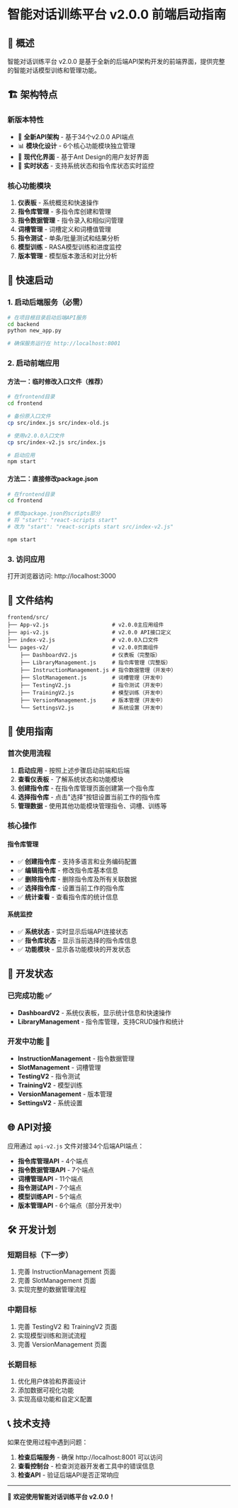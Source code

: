 # 智能对话训练平台 v2.0.0 前端启动指南

## 🎯 概述

智能对话训练平台 v2.0.0 是基于全新的后端API架构开发的前端界面，提供完整的智能对话模型训练和管理功能。

## 🏗️ 架构特点

### 新版本特性
- 🚀 **全新API架构** - 基于34个v2.0.0 API端点
- 📊 **模块化设计** - 6个核心功能模块独立管理
- 🎨 **现代化界面** - 基于Ant Design的用户友好界面
- 🔄 **实时状态** - 支持系统状态和指令库状态实时监控

### 核心功能模块
1. **仪表板** - 系统概览和快速操作
2. **指令库管理** - 多指令库创建和管理
3. **指令数据管理** - 指令录入和相似问管理
4. **词槽管理** - 词槽定义和词槽值管理
5. **指令测试** - 单条/批量测试和结果分析
6. **模型训练** - RASA模型训练和进度监控
7. **版本管理** - 模型版本激活和对比分析

## 🚀 快速启动

### 1. 启动后端服务（必需）

```bash
# 在项目根目录启动后端API服务
cd backend
python new_app.py

# 确保服务运行在 http://localhost:8001
```

### 2. 启动前端应用

#### 方法一：临时修改入口文件（推荐）
```bash
# 在frontend目录
cd frontend

# 备份原入口文件
cp src/index.js src/index-old.js

# 使用v2.0.0入口文件
cp src/index-v2.js src/index.js

# 启动应用
npm start
```

#### 方法二：直接修改package.json
```bash
# 在frontend目录
cd frontend

# 修改package.json的scripts部分
# 将 "start": "react-scripts start"
# 改为 "start": "react-scripts start src/index-v2.js"

npm start
```

### 3. 访问应用

打开浏览器访问: http://localhost:3000

## 📁 文件结构

```
frontend/src/
├── App-v2.js                    # v2.0.0主应用组件
├── api-v2.js                    # v2.0.0 API接口定义
├── index-v2.js                  # v2.0.0入口文件
└── pages-v2/                    # v2.0.0页面组件
    ├── DashboardV2.js           # 仪表板（完整版）
    ├── LibraryManagement.js     # 指令库管理（完整版）
    ├── InstructionManagement.js # 指令数据管理（开发中）
    ├── SlotManagement.js        # 词槽管理（开发中）
    ├── TestingV2.js             # 指令测试（开发中）
    ├── TrainingV2.js            # 模型训练（开发中）
    ├── VersionManagement.js     # 版本管理（开发中）
    └── SettingsV2.js            # 系统设置（开发中）
```

## 🎯 使用指南

### 首次使用流程

1. **启动应用** - 按照上述步骤启动前端和后端
2. **查看仪表板** - 了解系统状态和功能模块
3. **创建指令库** - 在指令库管理页面创建第一个指令库
4. **选择指令库** - 点击"选择"按钮设置当前工作的指令库
5. **管理数据** - 使用其他功能模块管理指令、词槽、训练等

### 核心操作

#### 指令库管理
- ✅ **创建指令库** - 支持多语言和业务编码配置
- ✅ **编辑指令库** - 修改指令库基本信息
- ✅ **删除指令库** - 删除指令库及所有关联数据
- ✅ **选择指令库** - 设置当前工作的指令库
- ✅ **统计查看** - 查看指令库的统计信息

#### 系统监控
- ✅ **系统状态** - 实时显示后端API连接状态
- ✅ **指令库状态** - 显示当前选择的指令库信息
- ✅ **功能模块** - 显示各功能模块的开发状态

## 🔧 开发状态

### 已完成功能 ✅
- **DashboardV2** - 系统仪表板，显示统计信息和快速操作
- **LibraryManagement** - 指令库管理，支持CRUD操作和统计

### 开发中功能 🚧
- **InstructionManagement** - 指令数据管理
- **SlotManagement** - 词槽管理
- **TestingV2** - 指令测试
- **TrainingV2** - 模型训练
- **VersionManagement** - 版本管理
- **SettingsV2** - 系统设置

## 🌐 API对接

应用通过 `api-v2.js` 文件对接34个后端API端点：

- **指令库管理API** - 4个端点
- **指令数据管理API** - 7个端点  
- **词槽管理API** - 11个端点
- **指令测试API** - 7个端点
- **模型训练API** - 5个端点
- **版本管理API** - 6个端点（部分开发中）

## 🛠️ 开发计划

### 短期目标（下一步）
1. 完善 InstructionManagement 页面
2. 完善 SlotManagement 页面
3. 实现完整的数据管理流程

### 中期目标
1. 完善 TestingV2 和 TrainingV2 页面
2. 实现模型训练和测试流程
3. 完善 VersionManagement 页面

### 长期目标
1. 优化用户体验和界面设计
2. 添加数据可视化功能
3. 实现高级功能和自定义配置

## 📞 技术支持

如果在使用过程中遇到问题：

1. **检查后端服务** - 确保 http://localhost:8001 可以访问
2. **查看控制台** - 检查浏览器开发者工具中的错误信息
3. **检查API** - 验证后端API是否正常响应

---

🎉 **欢迎使用智能对话训练平台 v2.0.0！** 